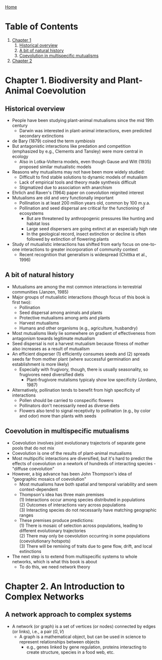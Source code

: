 [Home](index.md)

# Table of Contents
1. [Chapter 1](#1)
    1. [Historical overview](#1.1)
    2. [A bit of natural history](#1.2)
    3. [Coevolution in multispecific mutualisms](#1.3)
2. [Chapter 2](#2)



# Chapter 1. Biodiversity and Plant-Animal Coevolution <a name="1"></a>

## Historical overview <a name="1.1"></a>

- People have been studying plant-animal mutualisms since the mid 19th century
  - Darwin was interested in plant-animal interactions, even predicted secondary extinctions
- de Bary (1879) coined the term *symbiosis*
- But antagonistic interactions like predation and competition (emphasized by e.g., Clements and Tansley) were more central in ecology 
  - Also in Lotka-Volterra models, even though Gause and Witt (1935) proposed similar mutualistic models
- Reasons why mutualisms may not have been more widely studied:
  - Difficult to find stable solutions to dynamic models of mutualism
  - Lack of empirical tools and theory made synthesis difficult
  - Stigmatized due to association with anarchism
- Ehrlich and Raven's (1964) paper on coevolution reignited interest
- Mutualisms are old and very functionally important
  - Pollination is at least 200 million years old, common by 100 m.y.a.
  - Pollination and seed dispersal are critical for the functioning of ecosystems
    - But are threatened by anthropogenic pressures like hunting and habitat loss
    - Large seed dispersers are going extinct at an especially high rate
    - In the geological record, insect extinction or decline is often followed by extinction of flowering plants
- Study of mutualistic interactions has shifted from early focus on one-to-one interactions to greater incorporation of community context
  - Recent recognition that generalism is widespread (Chittka et al., 1996)

## A bit of natural history <a name="1.2"></a>

- Mutualisms are among the mst common interactions in terrestrial communities (Janzen, 1985)
- Major groups of mutualistic interactions (though focus of this book is first two):
    - Pollination
    - Seed dispersal among animals and plants
    - Protective mutualisms among ants and plants
    - Harvest mutualisms
    - Humans and other organisms (e.g., agriculture, husbandry)
- Most mutualisms likely lie somewhere on gradient of effectiveness from antagonism towards legitimate mutualism
- Seed dispersal is not a harvest mutualism because fitness of mother also increases as a result of mutualism
- An efficient disperser (1) efficiently consumes seeds and (2) spreads seeds far from mother plant (where successful germination and establishment is more likely)
    - Especially with frugivory, though, there is usually seasonality, so frugivores need diversified diets
        - Plant-frugivore mutalisms typicaly show low specificity (Jordano, 1987)  
- Alternatively, pollination tends to benefit from high specificity of interactions
    - Pollen should be carried to conspecific flowers
    - Pollinators don't necessarily need as diverse diets
    - Flowers also tend to signal receptivity to pollination (e.g., by color and odor) more than plants with seeds

## Coevolution in multispecific mutualisms <a name="1.3"></a>

- Coevolution involves joint evolutionary trajectoris of separate gene pools that do not mix
- Coevolution is one of the results of plant-animal mutualisms
- Most multipcific interactions are diversified, but it's hard to predict the effects of coevolution on a newtork of hundreds of interacting species - "diffuse coevolution"
- However, a big advance has been John Thompson's idea of "geographic mosaics of coevolution"
    - Most mutualisms have both spatial and temporal variability and seem context-dependent
    - Thompson's idea has three main premises  
    (1) Interactions occur among species distributed in populations  
    (2) Outcomes of interactions vary across populations  
    (3) Interacting species do not necessarily have matching geographic ranges  
    - These premises produce predictions:  
    (1) There is mosaic of selection across populations, leading to different evolutionary trajectories  
    (2) There may only be coevolution occurring in some populations (coevolutionary hotspots)  
    (3) There will be remixing of traits due to gene flow, drift, and local extinctions  
- The next step is to extend from multispecific systems to whole networks, which is what this book is about
    - To do this, we need network theory  


# Chapter 2. An Introduction to Complex Networks <a name="2"></a>

## A network approach to complex systems <a name="2.1"></a>

- A network (or graph) is a set of vertices (or nodes) connected by edges (or links), i.e., a pair $(G,V)$
    - A graph is a mathematical object, but can be used in science to represent relationships between objects
        - e.g., genes linked by gene regulation, proteins interacting to create structure, species in a food web, etc.  



